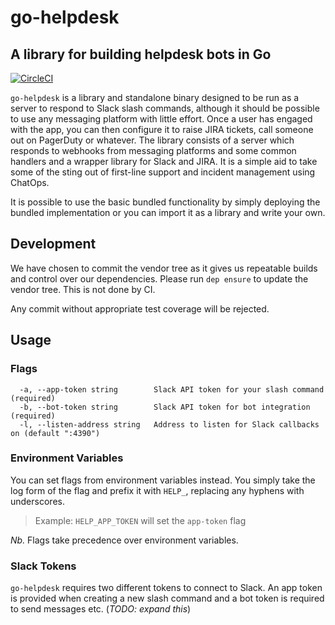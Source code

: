 # go-helpdesk

## A library for building helpdesk bots in Go

[![CircleCI](https://circleci.com/gh/skybet/go-helpdesk/tree/master.svg?style=svg)](https://circleci.com/gh/skybet/go-helpdesk/tree/master)

`go-helpdesk` is a library and standalone binary designed to be run as a server to respond to Slack slash commands, although it should be possible to use any messaging platform with little effort. Once a user has engaged with the app, you can then configure it to raise JIRA tickets, call someone out on PagerDuty or whatever. The library consists of a server which responds to webhooks from messaging platforms and some common handlers and a wrapper library for Slack and JIRA. It is a simple aid to take some of the sting out of first-line support and incident management using ChatOps.

It is possible to use the basic bundled functionality by simply deploying the bundled implementation or you can import it as a library and write your own.

## Development

We have chosen to commit the vendor tree as it gives us repeatable builds and control over our dependencies. Please run `dep ensure` to update the vendor tree. This is not done by CI.

Any commit without appropriate test coverage will be rejected.

## Usage

### Flags

```
  -a, --app-token string        Slack API token for your slash command (required)
  -b, --bot-token string        Slack API token for bot integration (required)
  -l, --listen-address string   Address to listen for Slack callbacks on (default ":4390")
```

### Environment Variables

You can set flags from environment variables instead. You simply take the log form of the flag and prefix it with `HELP_`, replacing any hyphens with underscores. 

> Example: `HELP_APP_TOKEN` will set the `app-token` flag

_Nb._ Flags take precedence over environment variables.

### Slack Tokens

`go-helpdesk` requires two different tokens to connect to Slack. An app token is provided when creating a new slash command and a bot token is required to send messages etc. (_TODO: expand this_)
